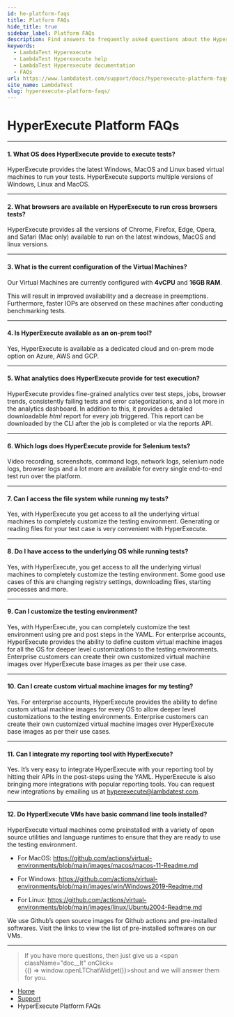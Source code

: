```yaml
---
id: he-platform-faqs
title: Platform FAQs
hide_title: true
sidebar_label: Platform FAQs
description: Find answers to frequently asked questions about the HyperExecute platform, covering OS support, available browsers, customization options, and more for efficient testing.
keywords:
  - LambdaTest Hyperexecute
  - LambdaTest Hyperexecute help
  - LambdaTest Hyperexecute documentation
  - FAQs
url: https://www.lambdatest.com/support/docs/hyperexecute-platform-faqs/
site_name: LambdaTest
slug: hyperexecute-platform-faqs/
---
```


<script type="application/ld+json"
      dangerouslySetInnerHTML={{ __html: JSON.stringify({
       "@context": "https://schema.org",
        "@type": "BreadcrumbList",
        "itemListElement": [{
          "@type": "ListItem",
          "position": 1,
          "name": "Home",
          "item": "https://www.lambdatest.com"
        },{
          "@type": "ListItem",
          "position": 2,
          "name": "Support",
          "item": "https://www.lambdatest.com/support/docs/"
        },{
          "@type": "ListItem",
          "position": 3,
          "name": "Integrations",
          "item": "https://www.lambdatest.com/support/docs/hyperexecute-platform-faqs/"
        }]
      })
    }}
></script>

# HyperExecute Platform FAQs

***

#### 1. **What OS does HyperExecute provide to execute tests?**

  HyperExecute provides the latest Windows, MacOS and Linux based virtual machines to run your tests. HyperExecute supports multiple versions of Windows, Linux and MacOS.

***

#### 2. **What browsers are available on HyperExecute to run cross browsers tests?**

  HyperExecute provides all the versions of Chrome, Firefox, Edge, Opera, and Safari (Mac only) available to run on the latest windows, MacOS and linux versions.

***

#### 3. What is the current configuration of the Virtual Machines?

Our Virtual Machines are currently configured with **4vCPU** and **16GB RAM**.

This will result in improved availability and a decrease in preemptions. Furthermore, faster IOPs are observed on these machines after conducting benchmarking tests.

***

#### 4. **Is HyperExecute available as an on-prem tool?**

  Yes, HyperExecute is available as a dedicated cloud and on-prem mode option on Azure, AWS and GCP.

***

#### 5. **What analytics does HyperExecute provide for test execution?**

  HyperExecute provides fine-grained analytics over test steps, jobs, browser trends, consistently failing tests and error categorizations, and a lot more in the analytics dashboard. In addition to this, it provides a detailed downloadable _html_ report for every job triggered. This report can be downloaded by the CLI after the job is completed or via the reports API.

***

#### 6. **Which logs does HyperExecute provide for Selenium tests?**

  Video recording, screenshots, command logs, network logs, selenium node logs, browser logs and a lot more are available for every single end-to-end test run over the platform.

***

#### 7. **Can I access the file system while running my tests?**

  Yes, with HyperExecute you get access to all the underlying virtual machines to completely customize the testing environment. Generating or reading files for your test case is very convenient with HyperExecute.

***

#### 8. **Do I have access to the underlying OS while running tests?**

  Yes, with HyperExecute, you get access to all the underlying virtual machines to completely customize the testing environment. Some good use cases of this are changing registry settings, downloading files, starting processes and more. 

***

#### 9. **Can I customize the testing environment?**

  Yes, with HyperExecute, you can completely customize the test environment using pre and post steps in the YAML. For enterprise accounts, HyperExecute provides the ability to define custom virtual machine images for all the OS for deeper level customizations to the testing environments. Enterprise customers can create their own customized virtual machine images over HyperExecute base images as per their use case.

***

#### 10. **Can I create custom virtual machine images for my testing?**

  Yes. For enterprise accounts, HyperExecute provides the ability to define custom virtual machine images for every OS to allow deeper level customizations to the testing environments. Enterprise customers can create their own customized virtual machine images over HyperExecute base images as per their use cases.

***

#### 11. **Can I integrate my reporting tool with HyperExecute?**

  Yes. It’s very easy to integrate HyperExecute with your reporting tool by hitting their APIs in the post-steps using the YAML. HyperExecute is also bringing more integrations with popular reporting tools. You can request new integrations by emailing us at hyperexecute@lambdatest.com.

***

#### 12. **Do HyperExecute VMs have basic command line tools installed?**

  HyperExecute virtual machines come preinstalled with a variety of open source utilities and language runtimes to ensure that they are ready to use the testing environment.

  - For MacOS:
    https://github.com/actions/virtual-environments/blob/main/images/macos/macos-11-Readme.md

  - For Windows:
    https://github.com/actions/virtual-environments/blob/main/images/win/Windows2019-Readme.md
    
  - For Linux:
    https://github.com/actions/virtual-environments/blob/main/images/linux/Ubuntu2004-Readme.md

We use Github’s open source images for Github actions and pre-installed softwares. Visit the links to view the list of pre-installed softwares on our VMs.

***

>If you have more questions, then just give us a <span className="doc__lt" onClick={() => window.openLTChatWidget()}>shout</span> and we will answer them for you.

<nav aria-label="breadcrumbs">
  <ul className="breadcrumbs">
    <li className="breadcrumbs__item">
      <a className="breadcrumbs__link" target="_self" href="https://www.lambdatest.com">
        Home
      </a>
    </li>
    <li className="breadcrumbs__item">
      <a className="breadcrumbs__link" target="_self" href="https://www.lambdatest.com/support/docs/">
        Support
      </a>
    </li>
    <li className="breadcrumbs__item breadcrumbs__item--active">
      <span className="breadcrumbs__link">
       HyperExecute Platform FAQs
      </span>
    </li>
  </ul>
</nav>